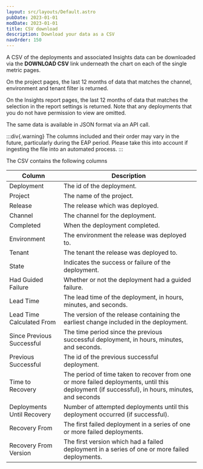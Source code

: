 ```yaml
---
layout: src/layouts/Default.astro
pubDate: 2023-01-01
modDate: 2023-01-01
title: CSV download
description: Download your data as a CSV
navOrder: 150
---
```


A CSV of the deployments and associated Insights data can be downloaded via the **DOWNLOAD CSV** link underneath the chart
on each of the single metric pages. 

On the project pages, the last 12 months of data that matches the channel, environment and tenant filter is returned.

On the Insights report pages, the last 12 months of data that matches the selection in the report settings is returned. Note that
any deployments that you do not have permission to view are omitted.

The same data is available in JSON format via an API call.

:::div{.warning}
The columns included and their order may vary in the future, particularly during the EAP period. Please take this into account if ingesting the file into an automated process.
:::

The CSV contains the following columns

| Column                     | Description |
| -------------------------- | ----------- |
| Deployment                 | The id of the deployment. |
| Project                    | The name of the project.  |
| Release                    | The release which was deployed. |
| Channel                    | The channel for the deployment. |
| Completed                  | When the deployment completed. |
| Environment                | The environment the release was deployed to. |
| Tenant                     | The tenant the release was deployed to. |
| State                      | Indicates the success or failure of the deployment. |
| Had Guided Failure         | Whether or not the deployment had a guided failure. |
| Lead Time                  | The lead time of the deployment, in hours, minutes, and seconds. |
| Lead Time Calculated From  | The version of the release containing the earliest change included in the deployment. |
| Since Previous Successful  | The time period since the previous successful deployment, in hours, minutes, and seconds. |
| Previous Successful        | The id of the previous successful deployment. |
| Time to Recovery           | The period of time taken to recover from one or more failed deployments, until this deployment (if successful), in hours, minutes, and seconds|
| Deployments Until Recovery | Number of attempted deployments until this deployment occurred (if successful). |
| Recovery From              | The first failed deployment in a series of one or more failed deployments. | 
| Recovery From Version      | The first version which had a failed deployment in a series of one or more failed deployments. |
